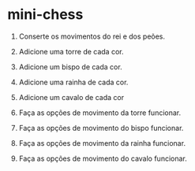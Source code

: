 # mini-chess

1) Conserte os movimentos do rei e dos peões.
2) Adicione uma torre de cada cor.
3) Adicione um bispo de cada cor.
4) Adicione uma rainha de cada cor.
5) Adicione um cavalo de cada cor

6) Faça as opções de movimento da torre funcionar.
7) Faça as opções de movimento do bispo funcionar.
8) Faça as opções de movimento da rainha funcionar.
9) Faça as opções de movimento do cavalo funcionar.
